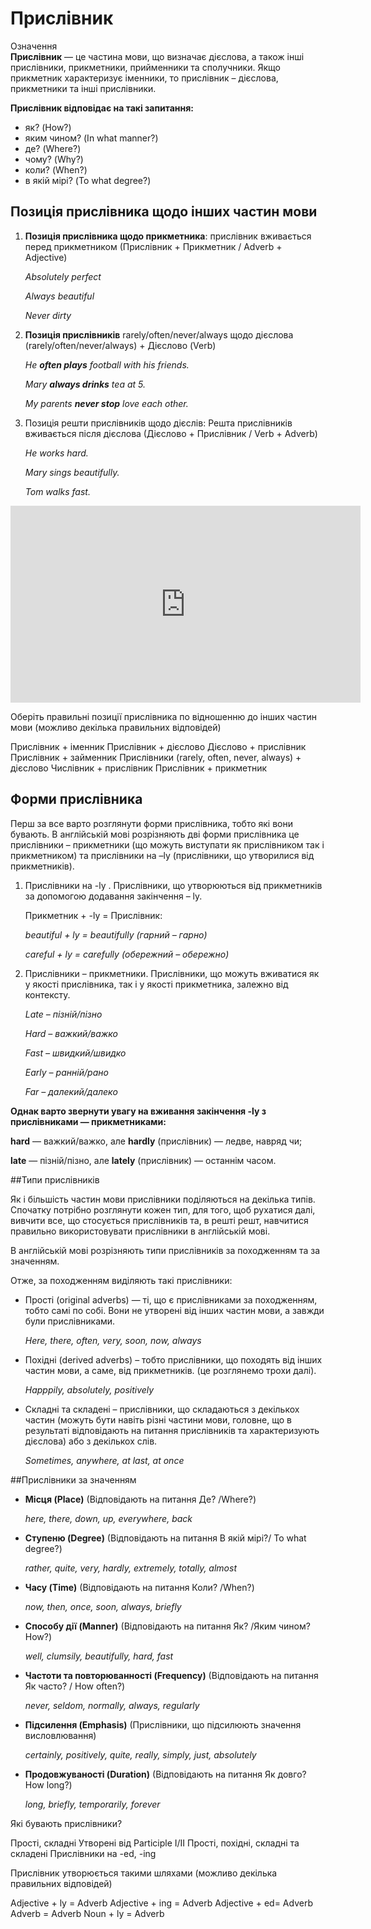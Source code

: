 # Прислiвник

<div class="space">
<div class="eoz-wrap">
<span class="eoz">Означення</span>
<div class="eoz-text">
<b>Прислівник</b> — це частина мови, що  визначає дієслова, а також інші прислівники, прикметники, прийменники та сполучники. Якщо прикметник характеризує іменники, то прислівник – дієслова, прикметники та інші прислівники.
</div>
</div>
</div>

<p><b>Прислівник відповідає на такі запитання:</b></p>
<ul>
<li>як? (How?)</li>
<li>яким чином? (In what manner?)</li>
<li>де? (Where?)</li>
<li>чому? (Why?)</li>
<li>коли? (When?)</li>
<li>в якій мірі? (To what degree?)</li>
</ul>


## Позиція прислівника щодо інших частин мови

<ol>
<li><b>Позиція прислівника щодо прикметника</b>: прислівник вживається перед прикметником (Прислівник + Прикметник / Adverb + Adjective)
<p><i>Absolutely perfect</i></p>
<p><i>Always beautiful</i></p>
<p><i>Never dirty</i></p></li>
<li><b>Позиція прислівників</b> rarely/often/never/always щодо дієслова (rarely/often/never/always) + Дієслово (Verb)
<p><i>He <b>often plays</b> football with his friends.</i></p>
<p><i>Mary <b>always drinks</b> tea at 5.</i></p>
<p><i>My parents <b>never stop</b> love each other.</i></p></li>
<li>Позиція решти прислівників щодо дієслів: Решта прислівників вживається після дієслова (Дієслово + Прислівник / Verb + Adverb)
<p><i>He works hard.</i></p>
<p><i>Mary sings beautifully.</i></p>
<p><i>Tom walks fast.</i></p></li>
</ol>

<div class="fluidMedia">
<iframe align="center" width="560" height="315" src="https://www.youtube.com/embed/9-Ztkp0zPKI" frameborder="0" allowfullscreen></iframe>
</div>
<div class="popup">
</div>

<quiz correctLabel="correct" incorrectLabel="incorrect" checkLabel="check">
    <question multiple>
        <p>Оберіть правильні позиції прислівника по відношенню до інших частин мови (можливо декілька правильних відповідей)</p>
        <answer>Прислівник + іменник</answer>
        <answer>Прислівник + дієслово</answer>
        <answer correct>Дієслово + прислівник</answer>
        <answer>Прислівник + займенник</answer>
        <answer correct>Прислівники (rarely, often, never, always) + дієслово</answer>
        <answer>Числівник + прислівник</answer>
        <answer correct>Прислівник + прикметник</answer>
    </question>
</quiz>

## Форми прислівника

<p>Перш за все варто розглянути форми прислівника, тобто які вони бувають. В англійській мові розрізняють дві форми прислівника це прислівники – прикметники (що можуть виступати як прислівником так і прикметником) та прислівники на –ly (прислівники, що утворилися від прикметників).</p>

<ol>
<li>Прислівники на -ly . Прислівники, що утворюються від прикметників за допомогою додавання закінчення – ly.</li>
<p>Прикметник + -ly = Прислівник:</p>
<p><i>beautiful + ly = beautifully (гарний – гарно)</i></p>
<p><i>careful + ly = carefully (обережний – обережно)</i></p>
<li>Прислівники – прикметники. Прислівники, що можуть вживатися як у якості прислівника, так і у якості прикметника, залежно від контексту.</li>
<p><i>Late – пізній/пізно</i></p>
<p><i>Hard – важкий/важко</i></p>
<p><i>Fast – швидкий/швидко</i></p>
<p><i>Early – ранній/рано</i></p>
<p><i>Far – далекий/далеко</i></p>
</ol>

<p><b>Однак варто звернути увагу на вживання закінчення -ly з прислівниками — прикметниками:</b></p>

<p><b>hard</b> — важкий/важко, але <b>hardly</b> (прислівник) — ледве, навряд чи;</p>
<p><b>late</b> — пізній/пізно, але <b>lately</b> (прислівник) — останнім часом.</p>

##Типи прислівників

<p>Як і більшість частин мови прислівники поділяються на декілька типів. Спочатку потрібно розглянути кожен тип, для того, щоб рухатися далі, вивчити все, що стосується прислівників та, в решті решт, навчитися правильно використовувати прислівники в англійській мові.</p>

<p>В англійській мові розрізняють типи прислівників за походженням та за значенням.</p>

<p>Отже, за походженням виділяють такі прислівники:</p>
<ul>
<li>Прості (original adverbs) — ті, що є прислівниками за походженням, тобто самі по собі. Вони не утворені від інших частин мови, а завжди були прислівниками.</li>
<p><i>Here, there, often, very, soon, now, always</i></p>
<li>Похідні (derived adverbs) – тобто прислівники, що походять від інших частин мови, а саме, від прикметників. (це розглянемо трохи далі).</li>
<p><i>Happpily, absolutely, positively</i></p>
<li>Складні та складені – прислівники, що складаються з декількох частин (можуть бути навіть різні частини мови, головне, що в результаті відповідають на питання прислівників та характеризують дієслова) або з декількох слів.</li>
<p><i>Sometimes, anywhere, at last, at once</i></p>
</ul>

##Прислівники за значенням

<ul>
<li><b>Місця (Place)</b> (Відповідають на питання Де? /Where?)</li>
<p><i>here, there, down, up, everywhere, back</i></p>
<li><b>Ступеню (Degree)</b> (Відповідають на питання В якій мірі?/ To what degree?)</li>
<p><i>rather, quite, very, hardly, extremely, totally, almost</i></p>
<li><b>Часу (Time)</b> (Відповідають на питання Коли? /When?)</li>
<p><i>now, then, once, soon, always, briefly</i></p>
<li><b>Способу дії (Manner)</b> (Відповідають на питання  Як? /Яким чином? How?)</li>
<p><i>well, clumsily, beautifully, hard, fast</i></p>
<li><b>Частоти та повторюванності (Frequency)</b> (Відповідають на питання Як часто? / How often?)</li>
<p><i>never, seldom, normally, always, regularly</i></p>
<li><b>Підсилення (Emphasis)</b> (Прислівники, що підсилюють значення висловлювання)</li>
<p><i>certainly, positively, quite, really, simply, just, absolutely</i></p>
<li><b>Продовжуваності (Duration)</b> (Відповідають на питання Як довго? How long?)</li>
<p><i>long, briefly, temporarily, forever</i></p>
</ul>

<quiz correctLabel="correct" incorrectLabel="incorrect" checkLabel="check">
    <question text="">
        <p>Які бувають прислівники?</p>
        <answer>Прості, складні</answer>
        <answer>Утворені від Participle I/II</answer>
        <answer correct>Прості, похідні, складні та складені</answer>
        <answer>Прислівники на -ed, -ing</answer>
    </question>
    <question multiple>
        <p>Прислівник утворюється такими шляхами (можливо декілька правильних відповідей)</p>
        <answer correct>Adjective + ly = Adverb</answer>
        <answer>Adjective + ing = Adverb</answer>
        <answer>Adjective + ed= Adverb</answer>
        <answer correct>Adverb = Adverb</answer>
        <answer>Noun + ly = Adverb</answer>
    </question>
</quiz>